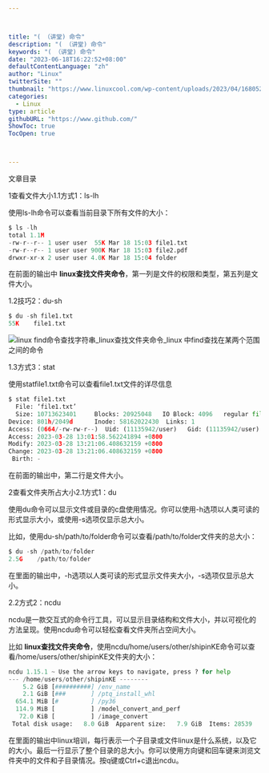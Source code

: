 ```yaml
---



title: "( （讲堂) 命令"
description: "( （讲堂) 命令"
keywords: "( （讲堂) 命令"
date: "2023-06-18T16:22:52+08:00"
defaultContentLanguage: "zh"
author: "Linux"
twitterSite: ""
thumbnail: "https://www.linuxcool.com/wp-content/uploads/2023/04/1680523958304_0.png"
categories:
  - Linux
type: article
githubURL: "https://www.github.com/"
ShowToc: true
TocOpen: true



---
```


文章目录

1查看文件大小1.1方式1：ls-lh

使用ls-lh命令可以查看当前目录下所有文件的大小：

```python
$ ls -lh
total 1.1M
-rw-r--r-- 1 user user  55K Mar 18 15:03 file1.txt
-rw-r--r-- 1 user user 900K Mar 18 15:03 file2.pdf
drwxr-xr-x 2 user user 4.0K Mar 18 15:04 folder
```

在前面的输出中 **linux查找文件夹命令**，第一列是文件的权限和类型，第五列是文件大小。

1.2技巧2：du-sh

```python
$ du -sh file1.txt
55K    file1.txt
```

![linux find命令查找字符串_linux查找文件夹命令_linux 中find查找在某两个范围之间的命令](https://www.linuxcool.com/wp-content/uploads/2023/04/1680523958304_0.png)

1.3方式3：stat

使用statfile1.txt命令可以查看file1.txt文件的详尽信息

```python
$ stat file1.txt
  File: ‘file1.txt’
  Size: 10713623401     Blocks: 20925048   IO Block: 4096   regular file
Device: 801h/2049d      Inode: 58162022430  Links: 1
Access: (0664/-rw-rw-r--)  Uid: (11135942/user)   Gid: (11135942/user)
Access: 2023-03-28 13:01:58.562241894 +0800
Modify: 2023-03-28 13:21:06.408632159 +0800
Change: 2023-03-28 13:21:06.408632159 +0800
 Birth: -
```

在前面的输出中，第二行是文件大小。

2查看文件夹所占大小2.1方式1：du

使用du命令可以显示文件或目录的c盘使用情况。你可以使用-h选项以人类可读的形式显示大小，或使用-s选项仅显示总大小。

比如，使用du-sh/path/to/folder命令可以查看/path/to/folder文件夹的总大小：

```python
$ du -sh /path/to/folder
2.5G	/path/to/folder
```

在里面的输出中，-h选项以人类可读的形式显示文件夹大小，-s选项仅显示总大小。

2.2方式2：ncdu

ncdu是一款交互式的命令行工具，可以显示目录结构和文件大小，并以可视化的方法呈现。使用ncdu命令可以轻松查看文件夹所占空间大小。

比如 **linux查找文件夹命令**，使用ncdu/home/users/other/shipinKE命令可以查看/home/users/other/shipinKE文件夹的大小：

```python
ncdu 1.15.1 ~ Use the arrow keys to navigate, press ? for help
--- /home/users/other/shipinKE --------
    5.2 GiB [##########] /env_name
    2.1 GiB [###       ] /ptq_install_whl
  654.1 MiB [#         ] /py36
  114.9 MiB [          ] /model_convert_and_perf
   72.0 KiB [          ] /image_convert
 Total disk usage:   8.0 GiB  Apparent size:   7.9 GiB  Items: 28539
```

在里面的输出中linux培训，每行表示一个子目录或文件linux是什么系统，以及它的大小。最后一行显示了整个目录的总大小。你可以使用方向键和回车键来浏览文件夹中的文件和子目录情况。按q键或Ctrl+c退出ncdu。